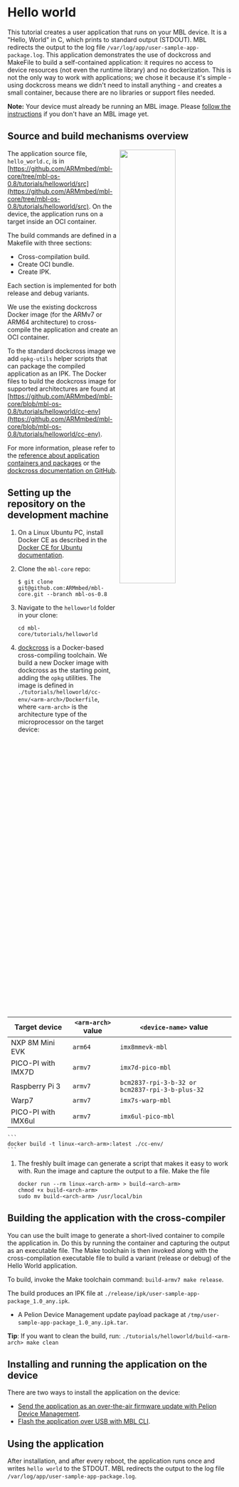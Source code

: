 # Hello world

This tutorial creates a user application that runs on your MBL device. It is a "Hello, World" in C, which prints to standard output (STDOUT). MBL redirects the output to the log file `/var/log/app/user-sample-app-package.log`. This application demonstrates the use of dockcross and MakeFile to build a self-contained application: it requires no access to device resources (not even the runtime library) and no dockerization. This is not the only way to work with applications; we chose it because it's simple - using dockcross means we didn't need to install anything - and creates a small container, because there are no libraries or support files needed.

<span class="notes">**Note:** Your device must already be running an MBL image. Please [follow the instructions](../first-image/index.html) if you don't have an MBL image yet.</span>

## Source and build mechanisms overview

<img src="https://s3-us-west-2.amazonaws.com/mbed-linux-os-docs-images/hello_world.png" width="50%" align="right" />

The application source file, `hello_world.c`, is in [https://github.com/ARMmbed/mbl-core/tree/mbl-os-0.8/tutorials/helloworld/src](https://github.com/ARMmbed/mbl-core/tree/mbl-os-0.8/tutorials/helloworld/src). On the device, the application runs on a target inside an OCI container.

The build commands are defined in a Makefile with three sections:

* Cross-compilation build.
* Create OCI bundle.
* Create IPK.

Each section is implemented for both release and debug variants.

We use the existing dockcross Docker image (for the ARMv7 or ARM64 architecture) to cross-compile the application and create an OCI container.

To the standard dockcross image we add `opkg-utils` helper scripts that can package the compiled application as an IPK. The Docker files to build the dockcross image for supported architectures are found at [https://github.com/ARMmbed/mbl-core/blob/mbl-os-0.8/tutorials/helloworld/cc-env](https://github.com/ARMmbed/mbl-core/blob/mbl-os-0.8/tutorials/helloworld/cc-env).

For more information, please refer to the [reference about application containers and packages](../references/application-containers-and-packages.html) or the [dockcross documentation on GitHub](https://github.com/dockcross/dockcross).

## Setting up the repository on the development machine

1. On a Linux Ubuntu PC, install Docker CE as described in the [Docker CE for Ubuntu documentation](https://docs.docker.com/install/linux/docker-ce/ubuntu/).

1. Clone the `mbl-core` repo:

    ```
    $ git clone git@github.com:ARMmbed/mbl-core.git --branch mbl-os-0.8
    ```

1. Navigate to the `helloworld` folder in your clone:                           
                                                                                
    ```                                                                         
    cd mbl-core/tutorials/helloworld                                            
    ```                                                                         
                                                                                
1. [dockcross](https://github.com/dockcross/dockcross) is a Docker-based cross-compiling toolchain. We build a new Docker image with dockcross as the starting point, adding the `opkg` utilities. The image is defined in `./tutorials/helloworld/cc-env/<arm-arch>/Dockerfile`, where `<arm-arch>` is the architecture type of the microprocessor on the target device:

| Target device | `<arm-arch>` value | `<device-name>` value |
| --- | --- | --- |
| NXP 8M Mini EVK | `arm64` | `imx8mmevk-mbl` |
| PICO-PI with IMX7D | `armv7` | `imx7d-pico-mbl` |
| Raspberry Pi 3 | `armv7` | `bcm2837-rpi-3-b-32 or bcm2837-rpi-3-b-plus-32` |
| Warp7 | `armv7` | `imx7s-warp-mbl` |
| PICO-PI with IMX6ul | `armv7` | `imx6ul-pico-mbl` |

    ```                                                                         
    docker build -t linux-<arch-arm>:latest ./cc-env/                                
    ```  
    
1. The freshly built image can generate a script that makes it easy to work with. Run the image and capture the output to a file. Make the file
                                                                                
    ```                                                                         
    docker run --rm linux-<arch-arm> > build-<arch-arm>                                   
    chmod +x build-<arch-arm>                                                        
    sudo mv build-<arch-arm> /usr/local/bin                                          
    ```                                          

## Building the application with the cross-compiler

You can use the built image to generate a short-lived container to compile the application in. Do this by running the container and capturing the output as an executable file. The Make toolchain is then invoked along with the cross-compilation executable file to build a variant (release or debug) of the Hello World application.

To build, invoke the Make toolchain command: `build-armv7 make release`.        
                                                                                
The build produces an IPK file at `./release/ipk/user-sample-app-package_1.0_any.ipk`.

* A Pelion Device Management update payload package at `/tmp/user-sample-app-package_1.0_any.ipk.tar`.

<span class="tips">**Tip**: If you want to clean the build, run: `./tutorials/helloworld/build-<arm-arch> make clean`</span>

## Installing and running the application on the device

There are two ways to install the application on the device:

* [Send the application as an over-the-air firmware update with Pelion Device Management](../update/updating-an-application.html#using-the-manifest-tool).
* [Flash the application over USB with MBL CLI](../update/updating-an-application.html#using-mbl-cli).

## Using the application

After installation, and after every reboot, the application runs once and writes `hello world` to the STDOUT. MBL redirects the output to the log file `/var/log/app/user-sample-app-package.log`.
